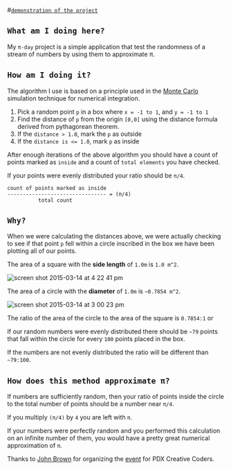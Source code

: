 #[`demonstration of the project`](http://billautomata.github.io/piday_2015/)

## `What am I doing here?`

My `π-day` project is a simple application that test the randomness of a stream of numbers by using them to approximate π.

## `How am I doing it?`

The algorithm I use is based on a principle used in the [Monte Carlo](http://en.wikipedia.org/wiki/Monte_Carlo_method) simulation technique for numerical integration.

1. Pick a random point `p` in a box where `x = -1 to 1`, and `y = -1 to 1`
2. Find the distance of `p` from the origin `[0,0]` using the distance formula derived from pythagorean theorem.
3. If the `distance > 1.0`, mark the `p` as outside
4. If the `distance is <= 1.0`, mark `p` as inside

After enough iterations of the above algorithm you should have a count of points marked as `inside` and a count of `total elements` you have checked.  

If your points were evenly distributed your ratio should be `π/4`.

```
count of points marked as inside
-------------------------------- = (π/4)
          total count
```

## `Why?`

When we were calculating the distances above, we were actually checking to see if that point  `p` fell within a circle inscribed in the box we have been plotting all of our points.

The area of a square with the **side length** of `1.0m` is `1.0 m^2`.

![screen shot 2015-03-14 at 4 22 41 pm](https://cloud.githubusercontent.com/assets/432483/6654009/6447b6e0-ca66-11e4-9cfb-d151b01a5180.png)


The area of a circle with the **diameter** of `1.0m` is `~0.7854 m^2`.

![screen shot 2015-03-14 at 3 00 23 pm](https://cloud.githubusercontent.com/assets/432483/6653748/ecb2c986-ca5a-11e4-947d-9bf4afa4f450.png)

The ratio of the area of the circle to the area of the square is `0.7854:1` or

If our random numbers were evenly distributed there should be `~79` points that fall within the circle for every `100` points placed in the box.

If the numbers are not evenly distributed the ratio will be different than `~79:100`.

## `How does this method approximate π?`

If numbers are sufficiently random, then your ratio of points inside the circle to the total number of points should be a number near `π/4`.  

If you multiply `(π/4)` by `4` you are left with `π`.

If your numbers were perfectly random and you performed this calculation on an infinite number of them, you would have a pretty great numerical approximation of `π`.

Thanks to [John Brown](https://twitter.com/thisisjohnbrown) for organizing the [event](http://www.meetup.com/PDX-Creative-Coders/events/220810977/) for PDX Creative Coders.
